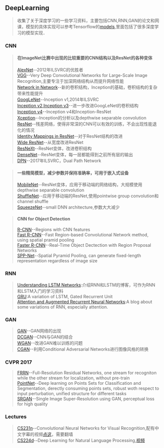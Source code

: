 ## DeepLearning ##
> 收集了关于深度学习的一些学习资料，主要包括CNN,RNN,GAN的论文和网课，模型的具体实现可以参考Tensorflow的[models][1],里面包括了很多深度学习的模型实现．

### CNN ###
> #### 在ImageNet比赛中出现的比较重要的CNN结构以及ResNet的各种变体  
> [AlexNet][2]--2012年ILSVRC的优胜者  
> [VGG][3]--Very Deep Convolutional Networks for Large-Scale Image Recognition,主要专注于加深网络结构从而提升网络性能  
> [Network in Network][4]--新的卷积结构，Inception的基础，卷积结构的复杂带来性能提升  
> [GoogLeNet][5]--Inception v1,2014年ILSVRC  
> [Inception v2,Inception v3][6]--进一步改进GoogLeNet的卷积结构  
> [Inception v4][7]--Inception v4和Inception-ResNet  
> [Xception][20]--Inception的分析以及depthwise separable convolution  
> [ResNet][8]--残差网络，使得非常深的CNN可以有效的训练，不会出现性能退化的情况   
> [Identity Mappings in ResNet][9]--对于ResNet结构的改进  
> [Wide ResNet][14]--从宽度改进ResNet  
> [ResNeXt][15]--ResNet变体，改进卷积结构  
> [DenseNet][16]--ResNet变体，每一层都能得到之前所有层的输出  
> [DPN][19]--2017年ILSVRC，Dual Path Network  

> #### 一些精简模型，减少参数并保持准确率，可用于嵌入式设备  
> [MobileNet][17]--ResNet变体，应用于移动端的网络结构，大规模使用depthwise separable convolution  
> [ShuffleNet][18]--应用于移动端的ResNet,使用pointwise group convolution和channel shuffle  
> [SqueezeNet][21]--small DNN architecture,参数大大减少  

> #### CNN for Object Detection ####
> [R-CNN][27]--Regions with CNN features  
> [Fast R-CNN][28]--Fast Region-based Convolutional Network method, using spatial pramid pooling  
> [Faster R-CNN][29]--Real-Time Object Dectection with Region Proposal Networks  
> [SPP-Net][30]--Spatial Pyramid Pooling, can generate fixed-length representation regardless of image size    

### RNN ###
> [Understanding LSTM Networks][24]:介绍RNN和LSTM的博客，可作为RNN和LSTM入门的学习资料  
> [GRU][25]:A variation of LSTM, Gated Recurrent Unit  
> [Attention and Augmented Recurrent Neural Networks][26]:A blog about some variations of RNN, especially attention.  

### GAN ###
> [GAN][10]--GAN网络的出现  
> [DCGAN][11]--CNN与GAN的结合  
> [WGAN][12]--改进GAN难以训练的问题  
> [CGAN][13]--利用Conditional Adversarial Networks进行图像风格的转换  

### CVPR 2017 ###
> [FRRN][33]--Full-Resolution Residual Networks, one stream for recogniton while the other stream for localization, without pre-train  
> [PointNet][34]--Deep learning on Points Sets for Classification and Segmentation, derectly consuming points sets, robust woth respect to input perturbation, unified structure for different tasks  
> [SRGAN][35]--Single Image Super-Resolution using GAN, perceptual loss for high quality  

### Lectures ###
> [CS231n][22]--Convolutional Neural Networks for Visual Recognition,配有中文字幕的视频[点这][23]，需要翻墙  
> [CS224d][31]--Deep Learning for Natural Language Processing,[视频][32]  

[1]:https://github.com/tensorflow/models
[2]:https://papers.nips.cc/paper/4824-imagenet-classification-with-deep-convolutional-neural-networks.pdf
[3]:https://arxiv.org/pdf/1409.1556.pdf
[4]:https://arxiv.org/pdf/1312.4400v3.pdf
[5]:https://arxiv.org/pdf/1409.4842v1.pdf
[6]:https://arxiv.org/pdf/1512.00567v3.pdf
[7]:https://arxiv.org/pdf/1602.07261v2.pdf
[8]:https://arxiv.org/pdf/1512.03385.pdf
[9]:https://arxiv.org/pdf/1603.05027.pdf
[10]:https://arxiv.org/pdf/1406.2661.pdf
[11]:https://arxiv.org/pdf/1511.06434.pdf
[12]:https://arxiv.org/pdf/1701.07875.pdf
[13]:https://arxiv.org/pdf/1611.07004.pdf
[14]:https://arxiv.org/pdf/1605.07146.pdf
[15]:https://arxiv.org/pdf/1611.05431.pdf
[16]:https://arxiv.org/pdf/1608.06993.pdf
[17]:https://arxiv.org/pdf/1704.04861.pdf
[18]:https://arxiv.org/pdf/1707.01083.pdf
[19]:https://arxiv.org/pdf/1707.01629.pdf
[20]:https://arxiv.org/pdf/1610.02357.pdf
[21]:https://arxiv.org/pdf/1602.07360.pdf
[22]:http://cs231n.stanford.edu/
[23]:https://www.youtube.com/watch?v=NfnWJUyUJYU&list=PLkt2uSq6rBVctENoVBg1TpCC7OQi31AlC
[24]:http://colah.github.io/posts/2015-08-Understanding-LSTMs/
[25]:https://arxiv.org/pdf/1406.1078v3.pdf
[26]:https://distill.pub/2016/augmented-rnns/
[27]:https://arxiv.org/pdf/1311.2524v5.pdf
[28]:https://arxiv.org/pdf/1504.08083.pdf
[29]:https://arxiv.org/pdf/1506.01497v3.pdf
[30]:https://arxiv.org/pdf/1406.4729.pdf
[31]:http://cs224d.stanford.edu/
[32]:https://www.youtube.com/watch?v=ASn7ExxLZws&index=3&list=PL3FW7Lu3i5Jsnh1rnUwq_TcylNr7EkRe6
[33]:https://arxiv.org/pdf/1611.08323.pdf
[34]:http://openaccess.thecvf.com/content_cvpr_2017/papers/Qi_PointNet_Deep_Learning_CVPR_2017_paper.pdf
[35]:https://arxiv.org/pdf/1609.04802.pdf
